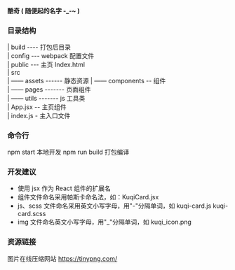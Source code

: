 #### 酷奇 ( 随便起的名字 -\_-~ )

### 目录结构

| build ---- 打包后目录  
| config --- webpack 配置文件  
| public --- 主页 Index.html  
| src  
| —— assets ------ 静态资源
| —— components -- 组件  
| —— pages ------- 页面组件  
| —— utils ------- js 工具类  
| App.jsx -- 主页组件  
| index.js - 主入口文件

### 命令行

npm start 本地开发
npm run build 打包编译

### 开发建议

-   使用 jsx 作为 React 组件的扩展名
-   组件文件命名采用帕斯卡命名法，如：KuqiCard.jsx
-   js、scss 文件命名采用英文小写字母，用"-"分隔单词，如 kuqi-card.js kuqi-card.scss
-   img 文件命名英文小写字母，用"\_"分隔单词，如 kuqi_icon.png

### 资源链接

图片在线压缩网站
https://tinypng.com/
